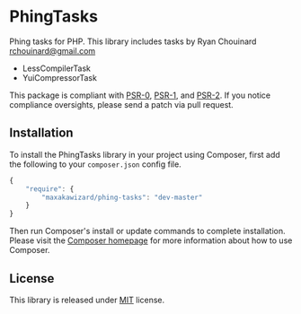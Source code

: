 # PhingTasks
Phing tasks for PHP. This library includes tasks by Ryan Chouinard <rchouinard@gmail.com>
- LessCompilerTask
- YuiCompressorTask

This package is compliant with [PSR-0](http://www.php-fig.org/psr/0/), [PSR-1](http://www.php-fig.org/psr/1/), and [PSR-2](http://www.php-fig.org/psr/2/).
If you notice compliance oversights, please send a patch via pull request.

## Installation
To install the PhingTasks library in your project using Composer, first add the following to your `composer.json`
config file.
```javascript
{
    "require": {
        "maxakawizard/phing-tasks": "dev-master"
    }
}
```
Then run Composer's install or update commands to complete installation. Please visit the [Composer homepage][1] for
more information about how to use Composer.

## License
This library is released under [MIT](http://www.tldrlegal.com/license/mit-license) license.

[1]:  http://getcomposer.org